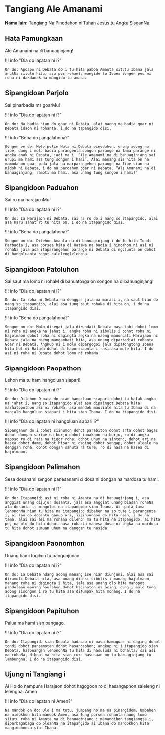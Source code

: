 # Tangiang Ale Amanami

**Nama lain:** Tangiang Na Pinodahon ni Tuhan Jesus tu Angka SiseanNa

## Hata Pamungkaan
Ale Amanami na di banuaginjang!

!!! info "Dia do lapatan ni i?"

	On do: Apoapo ni Debata do i tu hita paboa Amanta situtu Ibana jala anakNa situtu hita, asa pos rohanta mangido tu Ibana songon pos ni roha ni dakdanak na mangido tu amana.

## Sipangidoan Parjolo
Sai pinarbadia ma goarMu!

!!! info "Dia do lapatan ni i?"

	On do: Na badia hian do goar ni Debata, alai naeng ma badia goar ni Debata idaon ni rohanta, i do na tapangido disi.

!!! info "Beha do pangalahona?"

    Songon on do: Molo polin Hata ni Debata pinodahon, unang adong na lipe, dung i molo badia parangenta songon parange na tama parange ni angka anak ni Debata, jadi ma i. “Ale Amanami na di banuaginjang sai urupi ma hami asa tung songon i hami”. Alai manang sie hita on na mamodahon goar poda jala na marparangehon parange na lipe sian na nidok ni Debata, i do na paroahon goar ni Debata. “Ale Amanami na di banuaginjang, ramoti ma hami, asa unang tung songon i hami!”

## Sipangidoon Paduahon
Sai ro ma harajaonMu!

!!! info "Dia do lapatan ni i?"

	On do: Ia Harajaon ni Debata, sai na ro do i nang so itapangido, alai asa haru sahat ro tu hita on, i do na itapangido disi.

!!! info "Beha do pangalahona?"

    Songon on do: Dilehon Amanta na di banuaginjang i do tu hita Tondi Parbadia i, asa porsea hita di HataNa na badia i hinorhon ni asi ni rohaNa jala asa itaparangehon parange ni Debata di ngolunta on dohot di hangoluanta sogot salelenglelengna.

## Sipangidoon Patoluhon
Sai saut ma lomo ni rohaM di banuatonga on songon na di banuaginjang!

!!! info "Dia do lapatan ni i?"

	On do: Ia roha ni Debata na denggan jala na marasi i, na saut hian do nang so itapangido, alai asa tung saut rohaNa di hita on, i do na itapangido disi.

!!! info "Beha do pangalahona?"

    Songon on do: Molo disegai jala disundati Debata nasa tahi dohot lomo ni roha ni angka na jahat i, angka roha ni sibolis i dohot roha ni hajolmaon dohot roha ni dagingta angka na naeng manundati Harajaon ni Debata jala na naeng mangambati hita, asa unang diparbadiai rohanta Goar ni Debata. Angkup ni i molo dipargogoi jala dipatongtong Ibana hita hot di HataNa dohot di haporseaonta i rasirasa mate hita. I do asi ni roha ni Debata dohot lomo ni rohaNa.

## Sipangidoon Paopathon
Lehon ma tu hami hangoluan siapari!

!!! info "Dia do lapatan ni i?"

	On do: Dilehon Debata do nian hangoluan siapari dohot tu halak angka na jahat i, nang so itapangido alai asa dipaingot Debata hita marhatopothon asi ni rohaNa, asa mandok mauliate hita tu Ibana di na manjalo hangoluan siapari i hita sian Ibana. I do na itapangido disi.

!!! info "Dia do lapatan ni hangoluan siapari i?"

	Sipanganon do i dohot siinumon dohot parabiton dohot arta dohot bagas dohot dongan saripe na burju dohot ianakhon na burju, ro di angka naposo ro di raja na tigor roha, dohot uhum na sintong, dohot ari na hasea dohot dame, dohot hisar ni daging dohot sangap, dohot aleale na denggan roha, dohot dongan sahuta na ture, ro di nasa na hasea di hajolmaon.

## Sipangidoon Palimahon
Sesa dosanami songon panesanami di dosa ni dongan na mardosa tu hami.

!!! info "Dia do lapatan ni i?"

	On do: Itapangido asi ni roha ni Amanta na di banuaginjang i, asa anggiat unang dijujur dosanta, jala asa anggiat unang biasan rohaNa ala dosanta i, mangoloi na itapangido sian Ibana. Ai apala tama lehononNa nian tu hita na itapangido dibahen na so ture i parangenta i, ai lan do dosanta ganup ari, sipinsangon do hita nian, i do na tama, alai sai asi ma rohana dilehon ma tu hita na itapangido, ai hita pe, na olo do hita dohot nasa rohanta manesa dosa ni angka na mardosa tu hita dohot sumuan uhum na denggan tu nasida.

## Sipangidoon Paonomhon
Unang hami togihon tu pangunjunan.

!!! info "Dia do lapatan ni i?"

	On do: Ia Debata ndang adong manang ise nian diunjuni, alai asa sai diramoti Debata hita, asa unang diansi sibolis i manang hajolmaon, manang roha ni dagingta i hita, jala asa unang olo hita manopot pandelean manang haurahon dohot hajahaton na asing, dung i molo tung adong sisongon i ro tu hita asa ditumpak hita monang. I do na itapangido disi.

## Sipangidoon Papituhon
Palua ma hami sian pangago.

!!! info "Dia do lapatan ni i?"

	On do: Itapangido sian Debata hadadao ni nasa hamagoan ni daging dohot tondi dohot pansamotan dohot hasangaphon; angkup ni i itapangido sian Debata, hasonangan lehononNa tu hita di hasusuda ni bohalta; sai asi ma rohaNa, diboan ma hita sian rura hasusaan on tu banuaginjang tu lambungna. I do na itapangido disi.

## Ujung ni Tangiang i
Ai Ho do nampuna Harajaon dohot hagogoon ro di hasangaphon saleleng ni lelengna. Amen

!!! info "Dia do lapatan ni Amen?"
	
	Na mandok on do: Olo i ma tutu, jumpang ho ma na pinangidom. Umbahen na nidokhon hita mandok Amen, asa tung porsea rohanta naung lomo situtu roha ni Amanta na di banuaginjang i manangihon tangiangta i, diparbagabaga do oloanNa na itapangido ai Ibana do mandokhon hita mangidohonsa sian Ibana.

